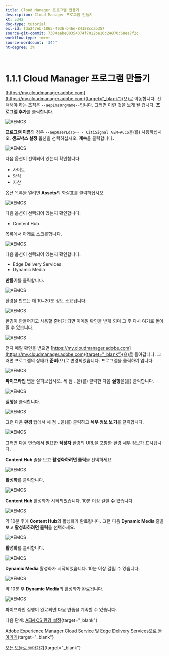 ```yaml
---
title: Cloud Manager 프로그램 만들기
description: Cloud Manager 프로그램 만들기
kt: 5342
doc-type: tutorial
exl-id: fda247eb-1865-4936-b46e-84128ccab357
source-git-commit: 7384eabe00354374f7012be10c24870c68ea7f2c
workflow-type: tm+mt
source-wordcount: '344'
ht-degree: 3%

---
```


# 1.1.1 Cloud Manager 프로그램 만들기

[https://my.cloudmanager.adobe.com](https://my.cloudmanager.adobe.com){target="_blank"}(으)로 이동합니다. 선택해야 하는 조직은 `--aepImsOrgName--`입니다. 그러면 이런 것을 보게 될 겁니다. **프로그램 추가**&#x200B;를 클릭합니다.

![AEMCS](./images/aemcs1.png)

**프로그램 이름**&#x200B;의 경우 `--aepUserLdap-- - CitiSignal AEM+ACCS`을(를) 사용하십시오. **샌드박스 설정** 옵션을 선택하십시오. **계속**&#x200B;을 클릭합니다.

![AEMCS](./images/aemcs2.png)

다음 옵션이 선택되어 있는지 확인합니다.

- 사이트
- 양식
- 자산

옵션 목록을 열려면 **Assets**&#x200B;의 화살표를 클릭하십시오.

![AEMCS](./images/aemcs3.png)

다음 옵션이 선택되어 있는지 확인합니다.

- Content Hub

목록에서 아래로 스크롤합니다.

![AEMCS](./images/aemcs3a.png)

다음 옵션이 선택되어 있는지 확인합니다.

- Edge Delivery Services
- Dynamic Media

**만들기**&#x200B;를 클릭합니다.

![AEMCS](./images/aemcs3b.png)

환경을 만드는 데 10~20분 정도 소요됩니다.

![AEMCS](./images/aemcs4.png)

환경이 만들어지고 사용할 준비가 되면 이메일 확인을 받게 되며 그 후 다시 여기로 돌아올 수 있습니다.

![AEMCS](./images/aemcs5.png)

전자 메일 확인을 받으면 [https://my.cloudmanager.adobe.com](https://my.cloudmanager.adobe.com){target="_blank"}(으)로 돌아갑니다. 그러면 프로그램의 상태가 **준비**(으)로 변경되었습니다. 프로그램을 클릭하여 엽니다.

![AEMCS](./images/aemcs6.png)

**파이프라인** 탭을 살펴보십시오. 세 점 **..**&#x200B;을(를) 클릭한 다음 **실행**&#x200B;을(를) 클릭합니다.

![AEMCS](./images/aemcs7.png)

**실행**&#x200B;을 클릭합니다.

![AEMCS](./images/aemcs8.png)

그런 다음 **환경** 탭에서 세 점 **..**&#x200B;을(를) 클릭하고 **세부 정보 보기**&#x200B;를 클릭합니다.

![AEMCS](./images/aemcs9.png)

그러면 다음 연습에서 필요한 **작성자** 환경의 URL을 포함한 환경 세부 정보가 표시됩니다.

**Content Hub** 줄을 보고 **활성화하려면 클릭**&#x200B;을 선택하세요.

![AEMCS](./images/aemcs10.png)

**활성화**&#x200B;를 클릭합니다.

![AEMCS](./images/aemcsact1.png)

**Content Hub** 활성화가 시작되었습니다. 10분 이상 걸릴 수 있습니다.

![AEMCS](./images/aemcsact2.png)

약 10분 후에 **Content Hub**&#x200B;의 활성화가 완료됩니다.
그런 다음 **Dynamic Media** 줄을 보고 **활성화하려면 클릭**&#x200B;을 선택하세요.

![AEMCS](./images/aemcsact3.png)

**활성화**&#x200B;를 클릭합니다.

![AEMCS](./images/aemcsact4.png)

**Dynamic Media** 활성화가 시작되었습니다. 10분 이상 걸릴 수 있습니다.

![AEMCS](./images/aemcsact5.png)

약 10분 후 **Dynamic Media**&#x200B;의 활성화가 완료됩니다.

![AEMCS](./images/aemcsact6.png)

파이프라인 실행이 완료되면 다음 연습을 계속할 수 있습니다.

다음 단계: [AEM CS 환경 설정](./ex2.md){target="_blank"}

[Adobe Experience Manager Cloud Service 및 Edge Delivery Services으로 돌아가기](./aemcs.md){target="_blank"}

[모든 모듈로 돌아가기](./../../../overview.md){target="_blank"}
